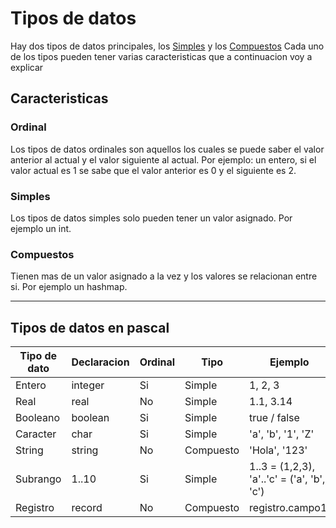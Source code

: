 # Tipos de datos

Hay dos tipos de datos principales, los [Simples](#simples) y los [Compuestos](#compuestos)
Cada uno de los tipos pueden tener varias caracteristicas que a continuacion voy a explicar

## Caracteristicas

### Ordinal

Los tipos de datos ordinales son aquellos los cuales se puede saber el valor anterior al actual y el valor siguiente al actual. Por ejemplo: un entero, si el valor actual es 1 se sabe que el valor anterior es 0 y el siguiente es 2.

### Simples

Los tipos de datos simples solo pueden tener un valor asignado.
Por ejemplo un int.

### Compuestos

Tienen mas de un valor asignado a la vez y los valores se relacionan entre si.
Por ejemplo un hashmap.

---

## Tipos de datos en pascal

| Tipo de dato | Declaracion | Ordinal | Tipo      | Ejemplo                                    |
| ------------ | ----------- | ------- | --------- | ------------------------------------------ |
| Entero       | integer     | Si      | Simple    | 1, 2, 3                                    |
| Real         | real        | No      | Simple    | 1.1, 3.14                                  |
| Booleano     | boolean     | Si      | Simple    | true / false                               |
| Caracter     | char        | Si      | Simple    | 'a', 'b', '1', 'Z'                         |
| String       | string      | No      | Compuesto | 'Hola', '123'                              |
| Subrango     | 1..10       | Si      | Simple    | 1..3 = (1,2,3), 'a'..'c' = ('a', 'b', 'c') |
| Registro     | record      | No      | Compuesto | registro.campo1,                                           |
